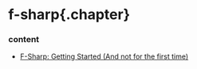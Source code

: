 ﻿
# f-sharp{.chapter}

### content

- [F-Sharp: Getting Started (And not for the first time)](getting-started-again.md)
